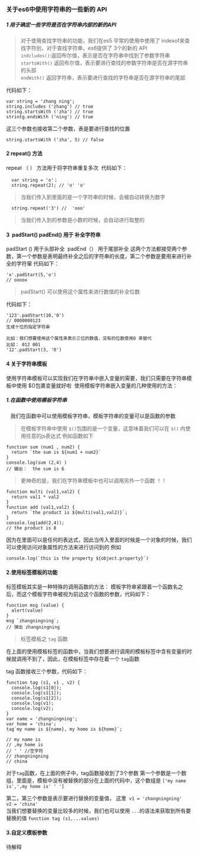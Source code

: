 ### 关于es6中使用字符串的一些新的 API
##### 1 用于确定一些字符是否在字符串内部的新的API
>对于使用查找字符串的功能，我们在es5 平常的使用中使用了 indexof来查找字符创，对于查找字符串，es6提供了 3个的新的 API <br/>
`indcludes()`:返回布尔值，表示是否在字符串中找到了参数字符串<br/>
`startsWith()` 返回布尔值，表示要进行查找的参数字符串是否在源字符串的头部<br/>
`endWith()` 返回字符串，表示要进行查找的字符串是否在源字符串的尾部<br/>
>
代码如下：

```
var string = 'zhang ning';
string.includes ('zhang') // true 
string.startsWith ('zha') // true 
strintg.endsWith ('ning') // true 
```
这三个参数也接收第二个参数，表是要进行查找的位置

```
string.startsWith ('zha', 5) // false
```

#### 2 repeat() 方法
  repeat （ ） 方法用于将字符串重复多次
  代码如下：
  
```
  var string = 'o'；
  string.repeat(2); // 'o' 'o'
```
>当我们传入到里面的是一个字符串的时候，会被自动转换为数字
>
```
  string.repeat('3') //  'ooo'
```
>当我们传入到的参数是小数的时候，会自动进行取整的
>
#### 3  padStart()  padEnd() 用于 补全字符串
padStart () 用于头部补全  padEnd（） 用于尾部补全
这两个方法都接受两个参数，第一个参数是表明最终补全之后的字符串的长度，第二个参数是要用来进行补全的字符窜
代码如下：

```
'x'.padStart(5,'o')
// oooox
```
> padStart() 可以使用这个属性来进行数值的补全位数
>
代码如下：

```
'123'.padStart(10,'0')
// 0000000123
生成十位的指定字符串

比如：我们想要使用这个属性来表示三位的数值，没有的位数使用0 来替代
比如： 012 001
'12'.padStart(3, '0')

```
#### 4 关于字符串模板
使用字符串模板可以实现我们在字符串中嵌入变量的需要，我们只需要在字符串模板中使用 $()包裹变量就好啦
  使用模板字符串嵌入变量的几种使用的方法：
##### 1.在函数中使用模板字符串
    我们在函数中可以使用模板字符串，模板字符串的变量可以是函数的参数
>在模板字符串中使用 `$()`包围的是一个变量，这意味着我们可以在 `$()` 内使用任意的js表达式 例如函数如下
>  
```
function sum (num1 , num2) {
  return `the sum is ${num1 + num2}`
}
console.log(sum (2,4) )
// 输出：  the sum is 6
```
>更神奇的是，我们在字符串模板中也可以调用另外一个函数 ！！
>
```
function multi (val1,val2) {
  return val1 * val2
}
function add (val1,val2) {
  return `the product is ${multi(val1,val2)}`;
}
console.log(add(2,4));
// the product is 8
```
因为在里面可以是任何的表达式，因此当传入里面的时候是一个对象的时候，我们可以使用访问对象属性的方法来进行访问到的
例如

```
console.log(`this is the property ${object.property}`)
```
#### 2.使用标签模板的功能
标签模板其实是一种特殊的调用函数的方法：
模板字符串紧跟着一个函数名之后，而这个模板字符串被视为前边这个函数的参数，代码如下：
```
function msg (value) {
  alert(value)
}
msg `zhangningning`;
// 弹出 zhangningning
```
>标签模板之 `tag` 函数
>
在上面的使用模板标签的函数中，当我们想要进行调用的模板标签中含有变量的时候就调用不到了，因此，在模板标签中存在着一个 `tag`函数

tag 函数接收三个参数，代码如下：

```
function tag (s1, v1 , v2) {
  console.log(s1[0]);
  console.log(s1[1]);
  console.log(s1[2]);
  console.log(v1);
  console.log(v2);
}
var name = 'zhangningning';
var home = 'china';
tag`my name is ${name}, my home is ${home}`;

// my name is
// ,my home is 
// ' ' //空字符
// zhangningning
// china

```
对于`tag`函数，在上面的例子中，tag函数接收到了3个参数
第一个参数是一个数组，里面是，模板中没有被替换的部分在上面的代码中，这个数组是
`['my name is',',my home is' ' ']`  

第二，第三个参数是表示要进行替换的变量值， 这里  `v1 = 'zhangningning'  v2 = 'china'` <br/>
当我们想要替换的变量比较多的时候，我们也可以使用 `...`的语法来获取到所有要替换的值  `function tag (s1,...values)`

#### 3.自定义模板参数
待解释 
